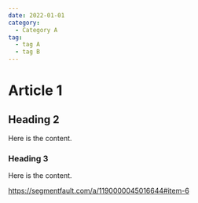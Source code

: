 ```yaml
---
date: 2022-01-01
category:
  - Category A
tag:
  - tag A
  - tag B
---
```


# Article 1

## Heading 2

Here is the content.

### Heading 3

Here is the content.

https://segmentfault.com/a/1190000045016644#item-6